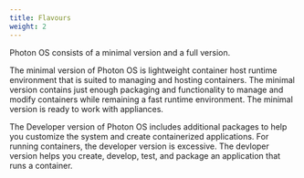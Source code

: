 ```yaml
---
title: Flavours
weight: 2
---
```


Photon OS consists of a minimal version and a full version. 

The minimal version of Photon OS is lightweight container host runtime environment that is suited to managing and hosting containers. The minimal version contains just enough packaging and functionality to manage and modify containers while remaining a fast runtime environment. The minimal version is ready to work with appliances. 

The Developer version of Photon OS includes additional packages to help you customize the system and create containerized applications. For running containers, the developer version is excessive. The devloper version helps you create, develop, test, and package an application that runs a container. 